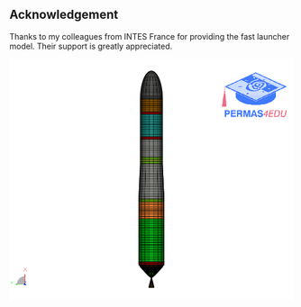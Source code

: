 ## Acknowledgement

Thanks to my colleagues from INTES France for providing the fast launcher model. Their support is greatly appreciated.

![Launcher](launcher_4edu.png "Launcher model")
